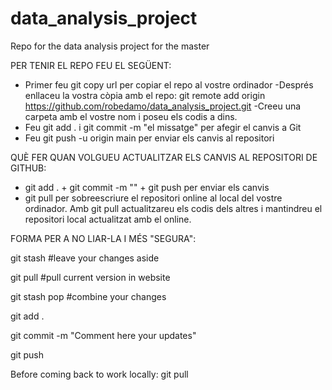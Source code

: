 # data_analysis_project
Repo for the data analysis project for the master

PER TENIR EL REPO FEU EL SEGÜENT:

- Primer feu git copy url per copiar el repo al vostre ordinador
-Després enllaceu la vostra còpia amb el repo:
	git remote add origin https://github.com/robedamo/data_analysis_project.git
-Creeu una carpeta amb el vostre nom i poseu els codis a dins. 
- Feu git add . i git commit -m "el missatge" per afegir el canvis a Git
- Feu git push -u origin main per enviar els canvis al repositori

QUÈ FER QUAN VOLGUEU ACTUALITZAR ELS CANVIS AL REPOSITORI DE GITHUB:

- git add . + git commit -m "" + git push per enviar els canvis
- git pull per sobreescriure el repositori online al local del vostre ordinador. Amb git pull actualitzareu els codis 
dels altres i mantindreu el repositori local actualitzat amb el online.

FORMA PER A NO LIAR-LA I MÉS "SEGURA":

git stash #leave your changes aside

git pull #pull current version in website

git stash pop #combine your changes

git add .

git commit -m "Comment here your updates"

git push

Before coming back to work locally: git pull
